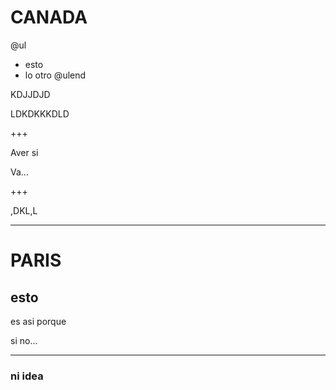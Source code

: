 # CANADA

@ul
- esto
- lo otro
@ulend

KDJJDJD

LDKDKKKDLD  

+++

Aver si

Va...

+++

,DKL,L

---
# PARIS

## esto

es asi porque

si  no...

---

### ni idea
